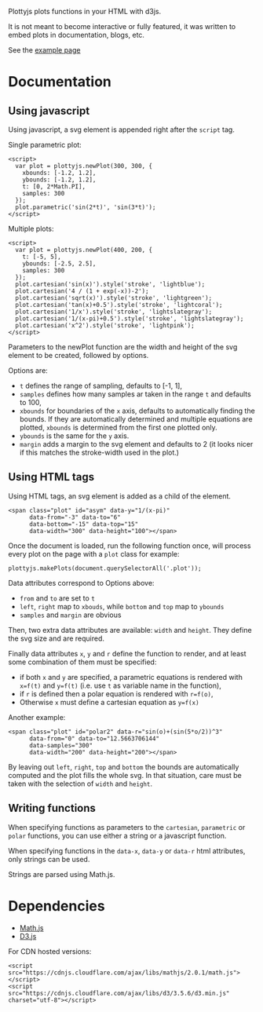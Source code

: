 
Plottyjs plots functions in your HTML with d3js.

It is not meant to become interactive or fully featured, it was written to
embed plots in documentation, blogs, etc.

See the [example page](http://htmlpreview.github.io/?https://github.com/yohcop/plottyjs/blob/master/example.html)

# Documentation

## Using javascript

Using javascript, a svg element is appended right after the `script` tag.

Single parametric plot:

```
<script>
  var plot = plottyjs.newPlot(300, 300, {
    xbounds: [-1.2, 1.2],
    ybounds: [-1.2, 1.2],
    t: [0, 2*Math.PI],
    samples: 300
  });
  plot.parametric('sin(2*t)', 'sin(3*t)');
</script>
```

Multiple plots:

```
<script>
  var plot = plottyjs.newPlot(400, 200, {
    t: [-5, 5],
    ybounds: [-2.5, 2.5],
    samples: 300
  });
  plot.cartesian('sin(x)').style('stroke', 'lightblue');
  plot.cartesian('4 / (1 + exp(-x))-2');
  plot.cartesian('sqrt(x)').style('stroke', 'lightgreen');
  plot.cartesian('tan(x)+0.5').style('stroke', 'lightcoral');
  plot.cartesian('1/x').style('stroke', 'lightslategray');
  plot.cartesian('1/(x-pi)+0.5').style('stroke', 'lightslategray');
  plot.cartesian('x^2').style('stroke', 'lightpink');
</script>
```

Parameters to the newPlot function are the width and height of the svg element
to be created, followed by options.

Options are:

- `t` defines the range of sampling, defaults to [-1, 1],
- `samples` defines how many samples ar taken in the range `t` and defaults to 100,
- `xbounds` for boundaries of the `x` axis, defaults to automatically finding
  the bounds. If they are automatically determined and multiple equations are
  plotted, `xbounds` is determined from the first one plotted only.
- `ybounds` is the same for the `y` axis.
- `margin` adds a margin to the svg element and defaults to 2 (it looks nicer
  if this matches the stroke-width used in the plot.)

## Using HTML tags

Using HTML tags, an svg element is added as a child of the element.

```
<span class="plot" id="asym" data-y="1/(x-pi)"
      data-from="-3" data-to="6"
      data-bottom="-15" data-top="15"
      data-width="300" data-height="100"></span>
```
Once the document is loaded, run the following function once, will process
every plot on the page with a `plot` class for example:

```
plottyjs.makePlots(document.querySelectorAll('.plot'));
```

Data attributes correspond to Options above:

- `from` and `to` are set to `t`
- `left`, `right` map to `xbouds`, while `bottom` and `top` map to `ybounds`
- `samples` and `margin` are obvious

Then, two extra data attributes are available: `width` and `height`. They
define the svg size and are required.

Finally data attributes `x`, `y` and `r` define the function to render, and at
least some combination of them must be specified:

- if both `x` and `y` are specified, a parametric equations is rendered with
  `x=f(t)` and `y=f(t)` (i.e. use `t` as variable name in the function),
- if `r` is defined then a polar equation is rendered with `r=f(o)`,
- Otherwise `x` must define a cartesian equation as `y=f(x)`

Another example:

```
<span class="plot" id="polar2" data-r="sin(o)+(sin(5*o/2))^3"
      data-from="0" data-to="12.5663706144"
      data-samples="300"
      data-width="200" data-height="200"></span>
```

By leaving out `left`, `right`, `top` and `bottom` the bounds are automatically
computed and the plot fills the whole svg. In that situation, care must be
taken with the selection of `width` and  `height`.


## Writing functions

When specifying functions as parameters to the `cartesian`, `parametric` or
`polar` functions, you can use either a string or a javascript function.

When specifying functions in the `data-x`, `data-y` or `data-r` html
attributes, only strings can be used.

Strings are parsed using Math.js.

# Dependencies

- [Math.js](http://mathjs.org)
- [D3.js](http://d3js.org/)

For CDN hosted versions:
```
<script src="https://cdnjs.cloudflare.com/ajax/libs/mathjs/2.0.1/math.js"></script>
<script src="https://cdnjs.cloudflare.com/ajax/libs/d3/3.5.6/d3.min.js" charset="utf-8"></script>
```
